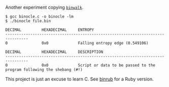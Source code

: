 Another experiment copying [`binwalk`](https://github.com/ReFirmLabs/binwalk).

```console
$ gcc binocle.c -o binocle -lm
$ ./binocle file.bin

DECIMAL         HEXADECIMAL     ENTROPY
--------------------------------------------------------------------------------
0               0x0             Falling entropy edge (0.549106)

DECIMAL         HEXADECIMAL     DESCRIPTION
--------------------------------------------------------------------------------
0               0x0             Script or data to be passed to the program following the shebang (#!)
```

This project is just an excuse to learn C. See [binrub](https://github.com/dougy147/binrub) for a Ruby version.
